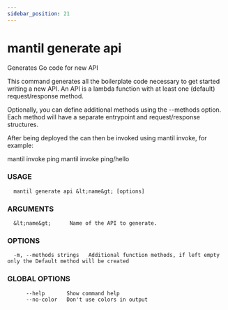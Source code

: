 ```yaml
---
sidebar_position: 21
---
```


# mantil generate api

Generates Go code for new API

This command generates all the boilerplate code necessary to get started writing a new API.
An API is a lambda function with at least one (default) request/response method.

Optionally, you can define additional methods using the --methods option. Each method will have a separate
entrypoint and request/response structures.

After being deployed the can then be invoked using mantil invoke, for example:

mantil invoke ping
mantil invoke ping/hello

### USAGE
```
  mantil generate api &lt;name&gt; [options]
```
### ARGUMENTS
```
  &lt;name&gt;      Name of the API to generate.
```
### OPTIONS
```
  -m, --methods strings   Additional function methods, if left empty only the Default method will be created
```
### GLOBAL OPTIONS
```
      --help       Show command help
      --no-color   Don't use colors in output
```

